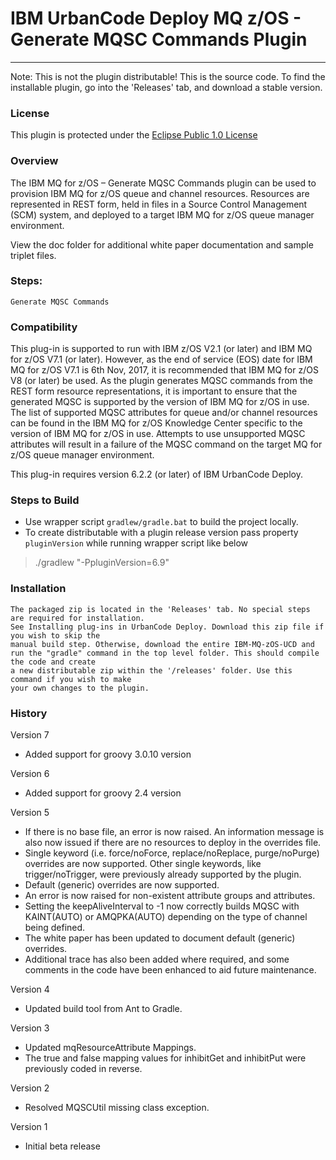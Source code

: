 # IBM UrbanCode Deploy MQ z/OS - Generate MQSC Commands Plugin
---
Note: This is not the plugin distributable! This is the source code. To find the installable plugin, go into the 'Releases' tab, and download a stable version.

### License
This plugin is protected under the [Eclipse Public 1.0 License](http://www.eclipse.org/legal/epl-v10.html)

### Overview

The IBM MQ for z/OS – Generate MQSC Commands plugin can be used to provision IBM MQ for z/OS queue and channel resources. Resources are represented in REST form, held in files in a Source Control Management (SCM) system, and deployed to a target IBM MQ for z/OS queue manager environment.

View the doc folder for additional white paper documentation and sample triplet files.

### Steps:

    Generate MQSC Commands

### Compatibility
This plug-in is supported to run with IBM z/OS V2.1 (or later) and IBM MQ for z/OS V7.1 (or later). However, as the end of service (EOS) date for IBM MQ for z/OS V7.1 is 6th Nov, 2017, it is recommended that IBM MQ for z/OS V8 (or later) be used. As the plugin generates MQSC commands from the REST form resource representations, it is important to ensure that the generated MQSC is supported by the version of IBM MQ for z/OS in use. The list of supported MQSC attributes for queue and/or channel resources can be found in the IBM MQ for z/OS Knowledge Center specific to the version of IBM MQ for z/OS in use. Attempts to use unsupported MQSC attributes will result in a failure of the MQSC command on the target MQ for z/OS queue manager environment.

This plug-in requires version 6.2.2 (or later) of IBM UrbanCode Deploy.

### Steps to Build

* Use wrapper script `gradlew/gradle.bat` to build the project locally.
* To create distributable with a plugin release version pass property `pluginVersion` while running wrapper script like below
> ./gradlew "-PpluginVersion=6.9"

### Installation
	The packaged zip is located in the 'Releases' tab. No special steps are required for installation.
	See Installing plug-ins in UrbanCode Deploy. Download this zip file if you wish to skip the
	manual build step. Otherwise, download the entire IBM-MQ-zOS-UCD and
	run the "gradle" command in the top level folder. This should compile the code and create
	a new distributable zip within the '/releases' folder. Use this command if you wish to make
	your own changes to the plugin.

### History
Version 7
- Added support for groovy 3.0.10 version

Version 6
- Added support for groovy 2.4 version

Version 5
- If there is no base file, an error is now raised. An information message is also now issued if there are no resources to deploy in the overrides file.
- Single keyword (i.e. force/noForce, replace/noReplace, purge/noPurge) overrides are now supported. Other single keywords, like trigger/noTrigger, were previously already supported by the plugin.
- Default (generic) overrides are now supported.
- An error is now raised for non-existent attribute groups and attributes.
- Setting the keepAliveInterval to -1 now correctly builds MQSC with KAINT(AUTO) or AMQPKA(AUTO) depending on the type of channel being defined.
- The white paper has been updated to document default (generic) overrides.
- Additional trace has also been added where required, and some comments in the code have been enhanced to aid future maintenance.

Version 4
- Updated build tool from Ant to Gradle.

Version 3
- Updated mqResourceAttribute Mappings.
- The true and false mapping values for inhibitGet and inhibitPut were previously coded in reverse.

Version 2
- Resolved MQSCUtil missing class exception.

Version 1
- Initial beta release
